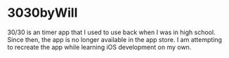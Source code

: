# 3030byWill

30/30 is an timer app that I used to use back when I was in high school. Since then, the app is no longer available in the app store.
I am attempting to recreate the app while learning iOS development on my own.


